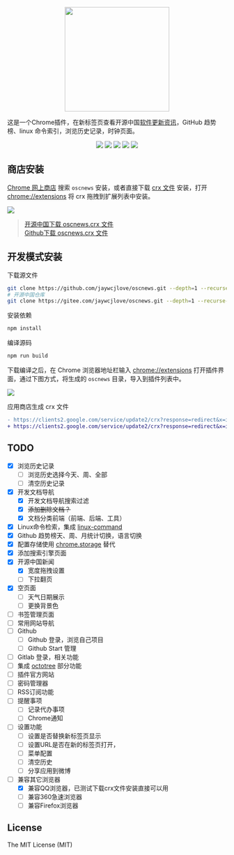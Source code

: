 <p align="center">
  <a href="http://www.oschina.net/">
    <img height="240" src="img/oschina.svg?sanitize=true">
  </a>
</p>

这是一个Chrome插件，在新标签页查看开源中国[软件更新资讯](http://www.oschina.net/news/project)，GitHub 趋势榜、linux 命令索引，浏览历史记录，时钟页面。

<div align="center">
  <img src="./img/osc-news.png"> 
  <img src="./img/osc-news2.png"> 
  <img src="./img/osc-news3.png"> 
  <img src="./img/osc-news4.png"> 
  <img src="./img/osc-news5.png"> 
</div>

## 商店安装

[Chrome 网上商店](https://chrome.google.com/webstore/detail/oscnews/iheapfheanfjcemgneblljhaebonakbg) 搜索 `oscnews` 安装，或者直接下载 [crx 文件](https://github.com/jaywcjlove/oscnews/releases) 安装，打开 [chrome://extensions](chrome://extensions/) 将 crx 拖拽到扩展列表中安装。

[![](http://jaywcjlove.github.io/sb/download/chrome-web-store.svg)](https://chrome.google.com/webstore/detail/oscnews/iheapfheanfjcemgneblljhaebonakbg)


> [开源中国下载 oscnews.crx 文件](https://gitee.com/jaywcjlove/oscnews/releases)  
> [Github下载 oscnews.crx 文件](https://github.com/jaywcjlove/oscnews/releases)  

## 开发模式安装

下载源文件

```bash
git clone https://github.com/jaywcjlove/oscnews.git --depth=1 --recurse-submodules
# 开源中国仓库
git clone https://gitee.com/jaywcjlove/oscnews.git --depth=1 --recurse-submodules
```

安装依赖

```bash
npm install 
```

编译源码

```bash
npm run build
```

下载编译之后，在 Chrome 浏览器地址栏输入 [chrome://extensions](chrome://extensions/)  打开插件界面，通过下图方式，将生成的 `oscnews` 目录，导入到插件列表中。

![](./img/osc-extensions.png)


应用商店生成 crx 文件

```diff
- https://clients2.google.com/service/update2/crx?response=redirect&x=id%3D<这里是扩展ID>%26uc&prodversion=32
+ https://clients2.google.com/service/update2/crx?response=redirect&x=id%3Diheapfheanfjcemgneblljhaebonakbg%26uc&prodversion=32
```

## TODO

- [x] 浏览历史记录
  - [ ] 浏览历史选择今天、周、全部
  - [ ] 清空历史记录
- [x] 开发文档导航
  - [x] 开发文档导航搜索过滤
  - [x] ~~添加删除文档？~~
  - [x] 文档分类前端（前端、后端、工具）
- [x] Linux命令检索，集成 [linux-command](https://github.com/jaywcjlove/linux-command)
- [x] Github 趋势榜天、周、月统计切换，语言切换
- [x] 配置存储使用 [chrome.storage](https://developer.chrome.com/apps/storage) 替代
- [x] 添加搜索引擎页面
- [x] 开源中国新闻
  - [x] 宽度拖拽设置
  - [ ] 下拉翻页
- [x] 空页面
  - [ ] 天气日期展示
  - [ ] 更换背景色
- [ ] 书签管理页面
- [ ] 常用网站导航
- [ ] Github
  - [ ] Github 登录，浏览自己项目
  - [ ] Github Start 管理
- [ ] Gitlab 登录，相关功能
- [ ] 集成 [octotree](https://github.com/buunguyen/octotree) 部分功能
- [ ] 插件官方网站
- [ ] 密码管理器
- [ ] RSS订阅功能
- [ ] 提醒事项
  - [ ] 记录代办事项
  - [ ] Chrome通知
- [ ] 设置功能
  - [ ] 设置是否替换新标签页显示
  - [ ] 设置URL是否在新的标签页打开，
  - [ ] 菜单配置
  - [ ] 清空历史
  - [ ] 分享应用到微博
- [ ] 兼容其它浏览器
  - [x] 兼容QQ浏览器，已测试下载crx文件安装直接可以用
  - [ ] 兼容360急速浏览器
  - [ ] 兼容Firefox浏览器

## License

The MIT License (MIT)